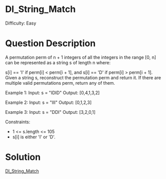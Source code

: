 
# DI_String_Match

Difficulty: Easy

# Question Description

A permutation perm of n + 1 integers of all the integers in the range [0, n] can be represented as a string s of length n where:

s[i] == 'I' if perm[i] < perm[i + 1], and
s[i] == 'D' if perm[i] > perm[i + 1].
Given a string s, reconstruct the permutation perm and return it. If there are multiple valid permutations perm, return any of them.

Example 1:
Input: s = "IDID"
Output: [0,4,1,3,2]

Example 2:
Input: s = "III"
Output: [0,1,2,3]

Example 3:
Input: s = "DDI"
Output: [3,2,0,1]

Constraints:

- 1 <= s.length <= 105
- s[i] is either 'I' or 'D'.

# Solution

[DI_String_Match]([942]DI_String_Match.py)

    